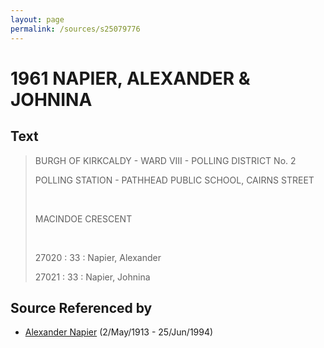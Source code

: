 ```yaml
---
layout: page
permalink: /sources/s25079776
---
```


# 1961 NAPIER, ALEXANDER & JOHNINA


## Text

> BURGH OF KIRKCALDY - WARD VIII - POLLING DISTRICT No. 2
>
> POLLING STATION - PATHHEAD PUBLIC SCHOOL, CAIRNS STREET
>
> <br/>
>
> MACINDOE CRESCENT
>
> <br/>
>
> 27020 : 33 : Napier, Alexander
>
> 27021 : 33 : Napier, Johnina
>

## Source Referenced by

* [Alexander Napier](../people/@80968928@-alexander-napier-b1913-5-2-d1994-6-25.md) (2/May/1913 - 25/Jun/1994)
